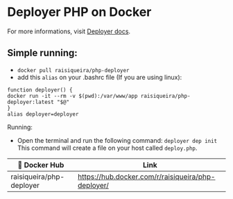 # Deployer PHP on Docker

For more informations, visit [Deployer docs](https://deployer.org/docs).

## Simple running:

- `docker pull raisiqueira/php-deployer`
- add this `alias` on your .bashrc file (If you are using linux):
```
function deployer() {
docker run -it --rm -v $(pwd):/var/www/app raisiqueira/php-deployer:latest "$@"
}
alias deployer=deployer
```
Running:

- Open the terminal and run the following command:
`deployer dep init`
This command will create a file on your host called `deploy.php`.

| :whale: Docker Hub      | Link                                             |
|-------------------------|--------------------------------------------------|
| raisiqueira/php-deployer| https://hub.docker.com/r/raisiqueira/php-deployer/|